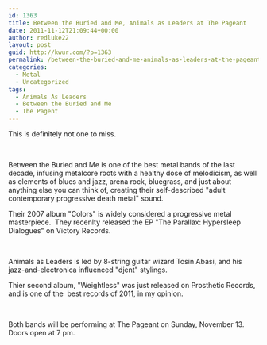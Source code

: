```yaml
---
id: 1363
title: Between the Buried and Me, Animals as Leaders at The Pageant
date: 2011-11-12T21:09:44+00:00
author: redluke22
layout: post
guid: http://kwur.com/?p=1363
permalink: /between-the-buried-and-me-animals-as-leaders-at-the-pageant/
categories:
  - Metal
  - Uncategorized
tags:
  - Animals As Leaders
  - Between the Buried and Me
  - The Pagent
---
```

<div class="pf-content">
  <p>
    This is definitely not one to miss.
  </p>
  
  <p>
    &nbsp;
  </p>
  
  <p>
    Between the Buried and Me is one of the best metal bands of the last decade, infusing metalcore roots with a healthy dose of melodicism, as well as elements of blues and jazz, arena rock, bluegrass, and just about anything else you can think of, creating their self-described "adult contemporary progressive death metal" sound.
  </p>
  
  <p>
    Their 2007 album "Colors" is widely considered a progressive metal masterpiece.&nbsp; They recenlty released the EP "The Parallax: Hypersleep Dialogues" on Victory Records.
  </p>
  
  <p>
    &nbsp;
  </p>
  
  <p>
    Animals as Leaders is led by 8-string guitar wizard Tosin Abasi, and his jazz-and-electronica influenced "djent" stylings.
  </p>
  
  <p>
    Thier second album, "Weightless" was just released on Prosthetic Records, and is one of the&nbsp; best records of 2011, in my opinion.
  </p>
  
  <p>
    &nbsp;
  </p>
  
  <p>
    Both bands will be performing at The Pageant on Sunday, November 13. Doors open at 7 pm.
  </p>
  
  <p>
  </p>
  
  <p>
  </p>
</div>